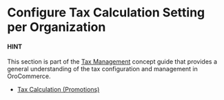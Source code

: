 <a id="organization-commerce-configuration-taxation"></a>

# Configure Tax Calculation Setting per Organization

#### HINT
This section is part of the [Tax Management](../../../../../../../concept-guides/taxes/index.md#concept-guide-taxes) concept guide that provides a general understanding of the tax configuration and management in OroCommerce.

* [Tax Calculation (Promotions)](tax-calculation.md#user-guide-taxes-org-promotions)
